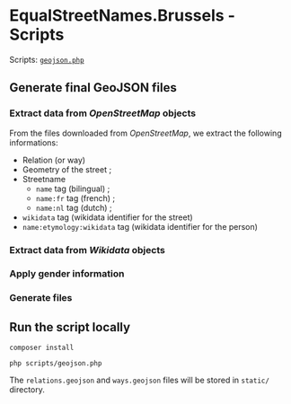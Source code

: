 # EqualStreetNames.Brussels - Scripts

Scripts: [`geojson.php`](../../scripts/geojson.php)

## Generate final GeoJSON files

### Extract data from _OpenStreetMap_ objects

From the files downloaded from _OpenStreetMap_, we extract the following informations:

- Relation (or way)
- Geometry of the street ;
- Streetname
  - `name` tag (bilingual) ;
  - `name:fr` tag (french) ;
  - `name:nl` tag (dutch) ;
- `wikidata` tag (wikidata identifier for the street)
- `name:etymology:wikidata` tag (wikidata identifier for the person)

### Extract data from _Wikidata_ objects

### Apply gender information

### Generate files

## Run the script locally

```
composer install

php scripts/geojson.php
```

The `relations.geojson` and `ways.geojson` files will be stored in `static/` directory.
